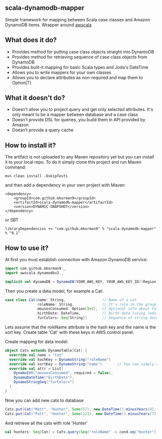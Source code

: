 ## scala-dynamodb-mapper
Simple framework for mapping between Scala case classes and Amazon DynamoDB items. Wrapper around [awscala](https://github.com/seratch/AWScala)

## What does it do?
* Provides method for putting case class objects straight into DynamoDB
* Provides method for retrieving sequence of case class objects from DynamoDB
* Provides built-it mapping for basic Scala types and Joda's DateTime
* Allows you to write mappers for your own classes
* Allows you to declare attributes as non-required and map them to Option[T]

## What it doesn't do?
* Doesn't allow you to project query and get only selected attributes. It's only meant to be a mapper between database and a case class
* Doesn't provide DSL for queries, you build them in API provided by Amazon
* Doesn't provide a query cache

## How to install it?

The artifact is not uploaded to any Maven repository yet but you can install it to your local repo. To do it simply clone this project and run Maven command:

```
mvn clean install -DskipTests
```

and then add a dependency in your own project with Maven:

```
<dependency>
    <groupId>com.github.mkorman9</groupId>
    <artifactId>scala-dynamodb-mapper</artifactId>
    <version>DYNAMIC-SNAPSHOT</version>
</dependency>
```

or SBT

```
libraryDependencies += "com.github.mkorman9" % "scala-dynamodb-mapper" % "0.1"
```

## How to use it?

At first you must establish connection with Amazon DynamoDB service:

```scala
import com.github.mkorman9._
import awscala.dynamodbv2._

implicit val dynamoDB = DynamoDB(YOUR_AWS_KEY, YOUR_AWS_KEY_ID)(Region.getRegion(Regions.EU_CENTRAL_1))
```

Then you create a data model, for example a Cat:

```scala
case class Cat(name: String,                 // Name of a cat
               roleName: String,             // It's role in the group
               mousesConsumed: Option[Int],  // Optional info about total number of mouses consumed
               birthDate: DateTime,          // Birth date (using Joda's DateTime) 
               furColors: Seq[String])       // Sequence of string describing colors of cat's fur
```

Lets assume that the roleName attribute is the hash key and the name is the sort key. Create table 'Cat' with these keys in AWS control panel.   

Create mapping for data model:

```scala
object Cats extends DynamoTable[Cat] {
  override val name = "Cat"
  override val hashKey = DynamoString("roleName")
  override val sortKey = DynamoString("name")       // You can simply omit sortKey if your table doesn't contain one
  override val attr = List(
    DynamoInt("mousesConsumed", required = false),
    DynamoDateTime("birthDate"),
    DynamoStringSeq("furColors")
  )
}
```

Now you can add new cats to database

```scala
Cats.put(Cat("Matt", "Hunter", Some(57), new DateTime().minusYears(4), List("black", "white")))
Cats.put(Cat("Patt", "Hunter", Some(121), new DateTime().minusYears(7), List("brown", "white")))
```

And retrieve all the cats with role 'Hunter'

```scala
val hunters: Seq[Cat] = Cats.query(Seq("roleName" -> cond.eq("Hunter")))
```

